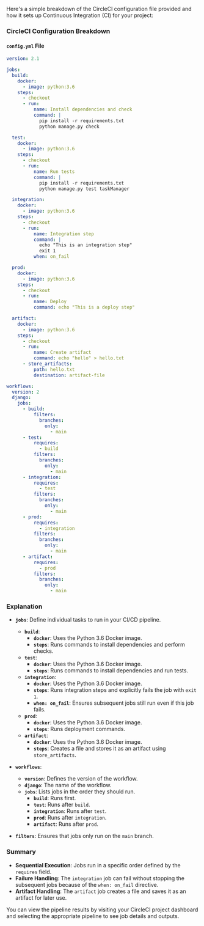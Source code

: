 Here's a simple breakdown of the CircleCI configuration file provided and how it sets up Continuous Integration (CI) for your project:

### CircleCI Configuration Breakdown

#### `config.yml` File

```yaml
version: 2.1

jobs:
  build:
    docker:
      - image: python:3.6
    steps:
      - checkout
      - run:
          name: Install dependencies and check
          command: |
            pip install -r requirements.txt
            python manage.py check

  test:
    docker:
      - image: python:3.6
    steps:
      - checkout
      - run:
          name: Run tests
          command: |
            pip install -r requirements.txt
            python manage.py test taskManager

  integration:
    docker:
      - image: python:3.6
    steps:
      - checkout
      - run:
          name: Integration step
          command: |
            echo "This is an integration step"
            exit 1
          when: on_fail

  prod:
    docker:
      - image: python:3.6
    steps:
      - checkout
      - run:
          name: Deploy
          command: echo "This is a deploy step"

  artifact:
    docker:
      - image: python:3.6
    steps:
      - checkout
      - run:
          name: Create artifact
          command: echo "hello" > hello.txt
      - store_artifacts:
          path: hello.txt
          destination: artifact-file

workflows:
  version: 2
  django:
    jobs:
      - build:
          filters:
            branches:
              only:
                - main
      - test:
          requires:
            - build
          filters:
            branches:
              only:
                - main
      - integration:
          requires:
            - test
          filters:
            branches:
              only:
                - main
      - prod:
          requires:
            - integration
          filters:
            branches:
              only:
                - main
      - artifact:
          requires:
            - prod
          filters:
            branches:
              only:
                - main
```

### Explanation

- **`jobs`**: Define individual tasks to run in your CI/CD pipeline.
  - **`build`**:
    - **`docker`**: Uses the Python 3.6 Docker image.
    - **`steps`**: Runs commands to install dependencies and perform checks.
  - **`test`**:
    - **`docker`**: Uses the Python 3.6 Docker image.
    - **`steps`**: Runs commands to install dependencies and run tests.
  - **`integration`**:
    - **`docker`**: Uses the Python 3.6 Docker image.
    - **`steps`**: Runs integration steps and explicitly fails the job with `exit 1`.
    - **`when: on_fail`**: Ensures subsequent jobs still run even if this job fails.
  - **`prod`**:
    - **`docker`**: Uses the Python 3.6 Docker image.
    - **`steps`**: Runs deployment commands.
  - **`artifact`**:
    - **`docker`**: Uses the Python 3.6 Docker image.
    - **`steps`**: Creates a file and stores it as an artifact using `store_artifacts`.

- **`workflows`**:
  - **`version`**: Defines the version of the workflow.
  - **`django`**: The name of the workflow.
  - **`jobs`**: Lists jobs in the order they should run.
    - **`build`**: Runs first.
    - **`test`**: Runs after `build`.
    - **`integration`**: Runs after `test`.
    - **`prod`**: Runs after `integration`.
    - **`artifact`**: Runs after `prod`.

- **`filters`**: Ensures that jobs only run on the `main` branch.

### Summary

- **Sequential Execution**: Jobs run in a specific order defined by the `requires` field.
- **Failure Handling**: The `integration` job can fail without stopping the subsequent jobs because of the `when: on_fail` directive.
- **Artifact Handling**: The `artifact` job creates a file and saves it as an artifact for later use.

You can view the pipeline results by visiting your CircleCI project dashboard and selecting the appropriate pipeline to see job details and outputs.